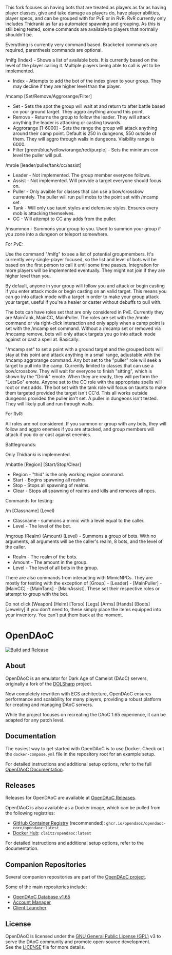 This fork focuses on having bots that are treated as players as far as having player classes, give and take damage as players do, have player abilities, player specs, and can be grouped with for PvE or in RvR. RvR currently only includes Thidranki as far as automated spawning and grouping. As this is still being tested, some commands are available to players that normally shouldn't be.

Everything is currently very command based. Bracketed commands are required, parenthesis commands are optional.

/mlfg (Index) - Shows a list of available bots. It is currently based on the level of the player calling it. Multiple players being able to call is yet to be implemented.
   - Index - Attempts to add the bot of the index given to your group. They may decline if they are higher level than the player.

/mcamp [Set/Remove/Aggrorange/Filter]
   - Set - Sets the spot the group will wait at and return to after battle based on your ground target. They aggro anything around this point.
   - Remove - Returns the group to follow the leader. They will attack anything the leader is attacking or casting towards.
   - Aggrorange [1-6000] - Sets the range the group will attack anything around their camp point. Default is 250 in dungeons, 550 outside of them. They will aggro through walls in dungeons. Visibility range is 6000.
   - Filter [green/blue/yellow/orange/red/purple] - Sets the minimum con level the puller will pull.

/mrole [leader/puller/tank/cc/assist]
   - Leader - Not implemented. The group member everyone follows.
   - Assist - Not implemented. Will provide a target everyone should focus on.
   - Puller - Only avaible for classes that can use a bow/crossbow currentely. The puller will run pull mobs to the point set with /mcamp set.
   - Tank - Will only use taunt styles and defensive styles. Ensures every mob is attacking themselves.
   - CC - Will attempt to CC any adds from the puller.
   
/msummon - Summons your group to you. Used to summon your group if you zone into a dungeon or teleport somewhere.

For PvE: 

   Use the command "/mlfg" to see a list of potential groupmembers. It's currently very single-player focused, so the list and level of bots will be based on the first person to call it until some time passes. Integration for more players will be implemented eventually. They might not join if they are higher level than you.

   By default, anyone in your group will follow you and attack or begin casting if you enter attack mode or begin casting on an valid target. This means you can go into attack mode with a target in order to make your group attack your target, useful if you're a healer or caster without debuffs to pull with.
   
   The bots can have roles set that are only considered in PvE. Currently they are MainTank, MainCC, MainPuller. The roles are set with the /mrole command or via right-click interaction and only apply when a camp point is set with the /mcamp set command. Without a /mcamp set or removed via /mccamp remove, bots will only attack targets you go into attack mode against or cast a spell at. Basically:

   "/mcamp set" to set a point with a ground target and the grouped bots will stay at this point and attack anything in a small range, adjustable with the /mcamp aggrorange command. Any bot set to the "puller" role will seek a target to pull into the camp. Currently limited to classes that can use a bow/crossbow. They will wait for everyone to finish "sitting", which is shown by the "Drink" emote. When they are ready, they will perform the "LetsGo" emote. Anyone set to the CC role with the appropriate spells will root or mez adds. The bot set with the tank role will focus on taunts to make them targeted provided the target isn't CC'd. This all works outside dungeons provided the puller isn't set. A puller in dungeons isn't tested. They will likely pull and run through walls.

For RvR:

   All roles are not considered. If you summon or group with any bots, they will follow and aggro enemies if you are attacked, and group members will attack if you do or cast against enemies. 
   
   Battlegrounds:
   
   Only Thidranki is implemented.
   
   /mbattle [Region] [Start/Stop/Clear]
   
   - Region - "thid" is the only working region command.
   - Start - Begins spawning all realms.
   - Stop - Stops all spawning of realms.
   - Clear - Stops all spawning of realms and kills and removes all npcs.
   

Commands for testing:

/m [Classname] (Level)
   - Classname - summons a mimic with a level equal to the caller.
   - Level - The level of the bot.

/mgroup (Realm) (Amount) (Level) - Summons a group of bots. With no arguments, all arguments will be the caller's realm, 8 bots, and the level of the caller.
- Realm - The realm of the bots.
- Amount - The amount in the group.
- Level - The level of all bots in the group.

There are also commands from interacting with MimicNPCs. They are mostly for testing with the exception of
[Group] - [Leader] - [MainPuller] - [MainCC] - [MainTank] - [MainAssist]. These set their respective roles or attempt to group with the bot.
 
Do not click [Weapon] [Helm] [Torso] [Legs] [Arms] [Hands] [Boots] [Jewelry]
if you don't need to, these simply place the items equipped into your inventory. You can't put them back at the moment.

# OpenDAoC
[![Build and Release](https://github.com/OpenDAoC/OpenDAoC-Core/actions/workflows/build-and-release.yml/badge.svg)](https://github.com/OpenDAoC/OpenDAoC-Core/actions/workflows/build-and-release.yml)

## About

OpenDAoC is an emulator for Dark Age of Camelot (DAoC) servers, originally a fork of the [DOLSharp](https://github.com/Dawn-of-Light/DOLSharp) project.

Now completely rewritten with ECS architecture, OpenDAoC ensures performance and scalability for many players, providing a robust platform for creating and managing DAoC servers.

While the project focuses on recreating the DAoC 1.65 experience, it can be adapted for any patch level.

## Documentation

The easiest way to get started with OpenDAoC is to use Docker. Check out the `docker-compose.yml` file in the repository root for an example setup.

For detailed instructions and additional setup options, refer to the full [OpenDAoC Documentation](https://www.opendaoc.com/docs/).

## Releases

Releases for OpenDAoC are available at [OpenDAoC Releases](https://github.com/OpenDAoC/OpenDAoC-Core/releases).

OpenDAoC is also available as a Docker image, which can be pulled from the following registries:

- [GitHub Container Registry](https://ghcr.io/opendaoc/opendaoc-core) (recommended): `ghcr.io/opendaoc/opendaoc-core/opendaoc:latest`
- [Docker Hub](https://hub.docker.com/repository/docker/claitz/opendaoc/): `claitz/opendaoc:latest`

For detailed instructions and additional setup options, refer to the documentation.

## Companion Repositories

Several companion repositories are part of the [OpenDAoC project](https://github.com/OpenDAoC).

Some of the main repositories include:

- [OpenDAoC Database v1.65](https://github.com/OpenDAoC/OpenDAoC-Database)
- [Account Manager](https://github.com/OpenDAoC/opendaoc-accountmanager)
- [Client Launcher](https://github.com/OpenDAoC/OpenDAoC-Launcher)

## License

OpenDAoC is licensed under the [GNU General Public License (GPL)](https://choosealicense.com/licenses/gpl-3.0/) v3 to serve the DAoC community and promote open-source development.  
See the [LICENSE](LICENSE) file for more details.
